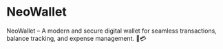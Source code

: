 # NeoWallet
NeoWallet – A modern and secure digital wallet for seamless transactions, balance tracking, and expense management. 🚀💳
